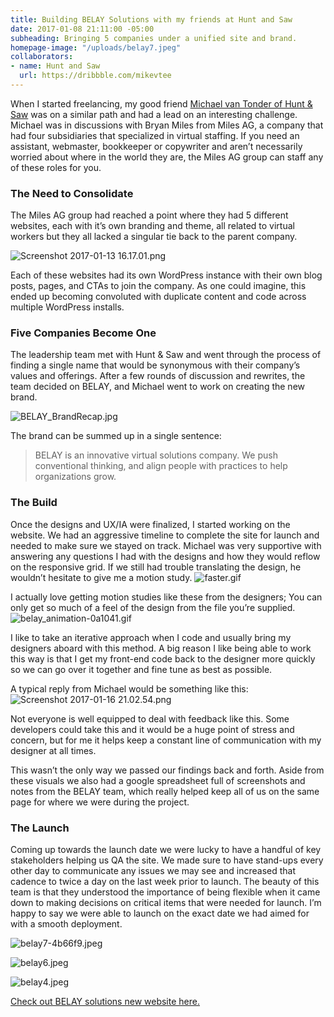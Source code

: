 ```yaml
---
title: Building BELAY Solutions with my friends at Hunt and Saw
date: 2017-01-08 21:11:00 -05:00
subheading: Bringing 5 companies under a unified site and brand.
homepage-image: "/uploads/belay7.jpeg"
collaborators:
- name: Hunt and Saw
  url: https://dribbble.com/mikevtee
---
```


When I started freelancing, my good friend [Michael van Tonder of Hunt & Saw](https://dribbble.com/huntandsaw) was on a similar path and had a lead on an interesting challenge. Michael was in discussions with Bryan Miles from Miles AG, a company that had four subsidiaries that specialized in virtual staffing. If you need an assistant, webmaster, bookkeeper or copywriter and aren’t necessarily worried about where in the world they are, the Miles AG group can staff any of these roles for you.

### The Need to Consolidate
The Miles AG group had reached a point where they had 5 different websites, each with it’s own branding and theme, all related to virtual workers but they all lacked a singular tie back to the parent company.

![Screenshot 2017-01-13 16.17.01.png](/uploads/Screenshot%202017-01-13%2016.17.01.png)

Each of these websites had its own WordPress instance with their own blog posts, pages, and CTAs to join the company. As one could imagine, this ended up becoming convoluted with duplicate content and code across multiple WordPress installs.

### Five Companies Become One
The leadership team met with Hunt & Saw and went through the process of finding a single name that would be synonymous with their company’s values and offerings. After a few rounds of discussion and rewrites, the team decided on BELAY, and Michael went to work on creating the new brand.

![BELAY_BrandRecap.jpg](/uploads/BELAY_BrandRecap.jpg)

The brand can be summed up in a single sentence:

> BELAY is an innovative virtual solutions company. We push conventional thinking, and align people with practices to help organizations grow.



### The Build

Once the designs and UX/IA were finalized, I started working on the website. We had an aggressive timeline to complete the site for launch and needed to make sure we stayed on track. Michael was very supportive with answering any questions I had with the designs and how they would reflow on the responsive grid. If we still had trouble translating the design, he wouldn’t hesitate to give me a motion study.
![faster.gif](/uploads/faster.gif)

I actually love getting motion studies like these from the designers; You can only get so much of a feel of the design from the file you’re supplied. 
![belay_animation-0a1041.gif](/uploads/belay_animation-0a1041.gif)

I like to take an iterative approach when I code and usually bring my designers aboard with this method. A big reason I like being able to work this way is that I get my front-end code back to the designer more quickly so we can go over it together and fine tune as best as possible.   
  
A typical reply from Michael would be something like this:
![Screenshot 2017-01-16 21.02.54.png](/uploads/Screenshot%202017-01-16%2021.02.54.png)  

Not everyone is well equipped to deal with feedback like this. Some developers could take this and it would be a huge point of stress and concern, but for me it helps keep a constant line of communication with my designer at all times. 

This wasn’t the only way we passed our findings back and forth. Aside from these visuals we also had a google spreadsheet full of screenshots and notes from the BELAY team, which really helped keep all of us on the same page for where we were during the project.

### The Launch
Coming up towards the launch date we were lucky to have a handful of key stakeholders helping us QA the site. We made sure to have stand-ups every other day to communicate any issues we may see and increased that cadence to twice a day on the last week prior to launch. The beauty of this team is that they understood the importance of being flexible when it came down to making decisions on critical items that were needed for launch.  I’m happy to say we were able to launch on the exact date we had aimed for with a smooth deployment.

![belay7-4b66f9.jpeg](/uploads/belay7-4b66f9.jpeg)

![belay6.jpeg](/uploads/belay6.jpeg)

![belay4.jpeg](/uploads/belay4.jpeg)

[Check out BELAY solutions new website here.](https://belaysolutions.com)


